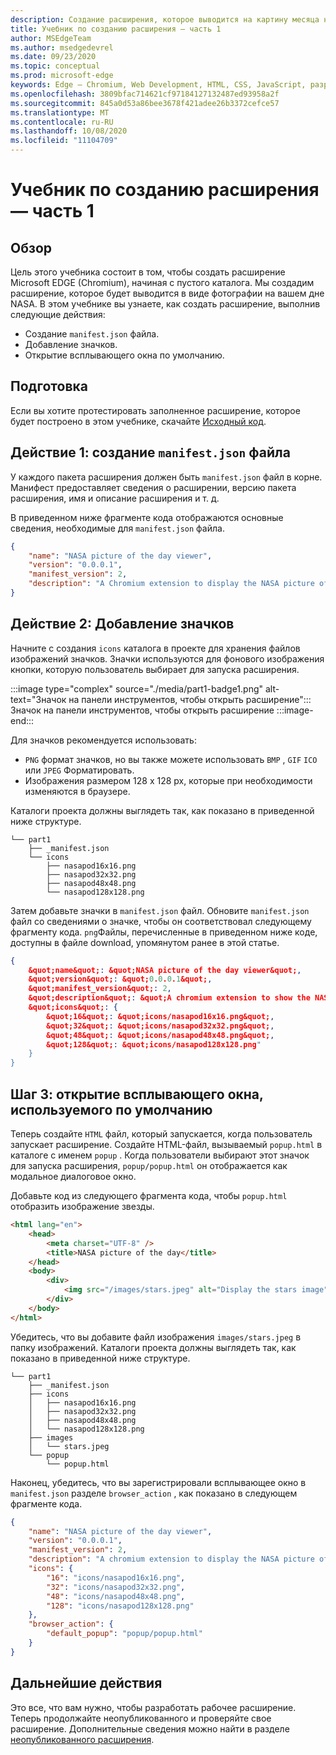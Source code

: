 ```yaml
---
description: Создание расширения, которое выводится на картину месяца на NASA
title: Учебник по созданию расширения — часть 1
author: MSEdgeTeam
ms.author: msedgedevrel
ms.date: 09/23/2020
ms.topic: conceptual
ms.prod: microsoft-edge
keywords: Edge — Chromium, Web Development, HTML, CSS, JavaScript, разработчик, расширения
ms.openlocfilehash: 3809bfac714621cf97184127132487ed93958a2f
ms.sourcegitcommit: 845a0d53a86bee3678f421adee26b3372cefce57
ms.translationtype: MT
ms.contentlocale: ru-RU
ms.lasthandoff: 10/08/2020
ms.locfileid: "11104709"
---
```

# Учебник по созданию расширения — часть 1  

## Обзор  

Цель этого учебника состоит в том, чтобы создать расширение Microsoft EDGE (Chromium), начиная с пустого каталога. Мы создадим расширение, которое будет выводится в виде фотографии на вашем дне NASA. В этом учебнике вы узнаете, как создать расширение, выполнив следующие действия:

*   Создание `manifest.json` файла.  
*   Добавление значков.  
*   Открытие всплывающего окна по умолчанию.  

## Подготовка

Если вы хотите протестировать заполненное расширение, которое будет построено в этом учебнике, скачайте [Исходный код][ArchiveExtensionGettingStartedPart1].  

## Действие 1: создание `manifest.json` файла

У каждого пакета расширения должен быть `manifest.json` файл в корне.  Манифест предоставляет сведения о расширении, версию пакета расширения, имя и описание расширения и т. д.  

В приведенном ниже фрагменте кода отображаются основные сведения, необходимые для `manifest.json` файла.  

```json
{
    "name": "NASA picture of the day viewer",
    "version": "0.0.0.1",
    "manifest_version": 2,
    "description": "A Chromium extension to display the NASA picture of the day."
}
```  

## Действие 2: Добавление значков  

Начните с создания `icons` каталога в проекте для хранения файлов изображений значков.  Значки используются для фонового изображения кнопки, которую пользователь выбирает для запуска расширения.  

:::image type="complex" source="./media/part1-badge1.png" alt-text="Значок на панели инструментов, чтобы открыть расширение&quot;:::
   Значок на панели инструментов, чтобы открыть расширение
:::image-end:::

Для значков рекомендуется использовать: 
*   `PNG` формат значков, но вы также можете использовать `BMP` , `GIF` `ICO` или `JPEG` Форматировать.  
*   Изображения размером 128 x 128 px, которые при необходимости изменяются в браузере.  

Каталоги проекта должны выглядеть так, как показано в приведенной ниже структуре.   

```shell
└── part1
    ├── _manifest.json
    └── icons
        ├── nasapod16x16.png
        ├── nasapod32x32.png
        ├── nasapod48x48.png
        └── nasapod128x128.png
```  

Затем добавьте значки в `manifest.json` файл. Обновите `manifest.json` файл со сведениями о значке, чтобы он соответствовал следующему фрагменту кода. `png`Файлы, перечисленные в приведенном ниже коде, доступны в файле download, упомянутом ранее в этой статье.  

```json
{
    &quot;name&quot;: &quot;NASA picture of the day viewer&quot;,
    &quot;version&quot;: &quot;0.0.0.1&quot;,
    &quot;manifest_version&quot;: 2,
    &quot;description&quot;: &quot;A chromium extension to show the NASA picture of the day.&quot;,
    &quot;icons&quot;: {
        &quot;16&quot;: &quot;icons/nasapod16x16.png&quot;,
        &quot;32&quot;: &quot;icons/nasapod32x32.png&quot;,
        &quot;48&quot;: &quot;icons/nasapod48x48.png&quot;,
        &quot;128&quot;: &quot;icons/nasapod128x128.png"
    }
}
```  

## Шаг 3: открытие всплывающего окна, используемого по умолчанию  

Теперь создайте `HTML` файл, который запускается, когда пользователь запускает расширение.  Создайте HTML-файл, вызываемый `popup.html` в каталоге с именем `popup` .  Когда пользователи выбирают этот значок для запуска расширения, `popup/popup.html` он отображается как модальное диалоговое окно.  

Добавьте код из следующего фрагмента кода, чтобы `popup.html` отобразить изображение звезды.  

```html
<html lang="en">
    <head>
        <meta charset="UTF-8" />
        <title>NASA picture of the day</title>
    </head>
    <body>
        <div>
            <img src="/images/stars.jpeg" alt="Display the stars image" />
        </div>
    </body>
</html>
```  

Убедитесь, что вы добавите файл изображения `images/stars.jpeg` в папку изображений.  Каталоги проекта должны выглядеть так, как показано в приведенной ниже структуре.   

```shell
└── part1
    ├── _manifest.json
    ├── icons
    │   ├── nasapod16x16.png
    │   ├── nasapod32x32.png
    │   ├── nasapod48x48.png
    │   └── nasapod128x128.png
    ├── images
    │   └── stars.jpeg
    └── popup
        └── popup.html
```  

Наконец, убедитесь, что вы зарегистрировали всплывающее окно в `manifest.json` разделе `browser_action` , как показано в следующем фрагменте кода.  

```json
{
    "name": "NASA picture of the day viewer",
    "version": "0.0.0.1",
    "manifest_version": 2,
    "description": "A chromium extension to display the NASA picture of the day.",
    "icons": {
        "16": "icons/nasapod16x16.png",
        "32": "icons/nasapod32x32.png",
        "48": "icons/nasapod48x48.png",
        "128": "icons/nasapod128x128.png"
    },
    "browser_action": {
        "default_popup": "popup/popup.html"
    }
}
```  

## Дальнейшие действия
Это все, что вам нужно, чтобы разработать рабочее расширение. Теперь продолжайте неопубликованного и проверяйте свое расширение. Дополнительные сведения можно найти в разделе [неопубликованного расширения][TestExtensionSideload].  


<!-- image links -->  

<!--[ImagePart1Heirarchy]: ./media/part1-heirarchy.png "Directory Structure"  -->  
<!--[ImagePart1Badge1]: ./media/part1-badge1.png "Toolbar Badge Icon"  -->  
<!--[ImagePart1Heirarchy1]: ./media/part1-heirarchy1.png "Directory Structure for Extension"  -->  
<!--[ImagePart1Threedots]: ./media/part1-threedots.png "Choose Extensions"  -->  
<!--[ImagePart1DevelopermodeToggle]: ./media/part1-developermode-toggle.png "Enable Developer Mode"  -->  
<!--[ImagePart1InstalledExtension]: ./media/part1-installed-extension.png "Installed Extensions"  -->  

<!-- links -->  

[ArchiveExtensionGettingStartedPart1]: https://github.com/MicrosoftEdge/MicrosoftEdge-Extensions-Demos/tree/master/extension-getting-started-part1/part1 "Завершен источник пакета расширения | Документы Microsoft"

[TestExtensionSideload]: ./extension-sideloading.md "Проверка расширения (для неопубликованных приложений) | Документы Microsoft"
